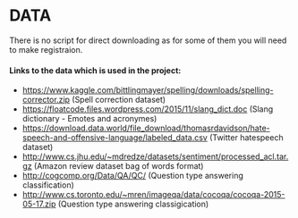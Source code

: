 # DATA
There is no script for direct downloading as for some of them you will need to make registraion.
#### Links to the data which is used in the project:
* https://www.kaggle.com/bittlingmayer/spelling/downloads/spelling-corrector.zip (Spell correction dataset)
* https://floatcode.files.wordpress.com/2015/11/slang_dict.doc (Slang dictionary - Emotes and acronymes)
* https://download.data.world/file_download/thomasrdavidson/hate-speech-and-offensive-language/labeled_data.csv (Twitter hatespeech dataset)
* http://www.cs.jhu.edu/~mdredze/datasets/sentiment/processed_acl.tar.gz (Amazon review dataset bag of words format)
* http://cogcomp.org/Data/QA/QC/ (Question type answering classification)
* http://www.cs.toronto.edu/~mren/imageqa/data/cocoqa/cocoqa-2015-05-17.zip (Question type answering classigication)